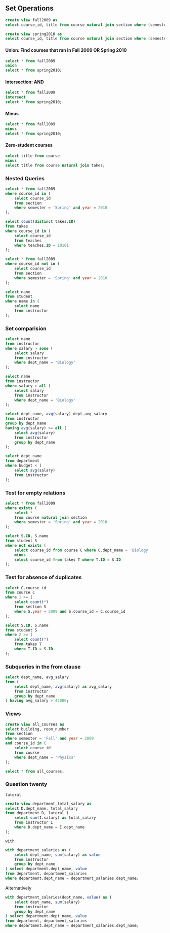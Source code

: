 ## Set Operations

```sql
create view fall2009 as
select course_id, title from course natural join section where (semester='Fall' and year=2009);

create view spring2010 as
select course_id, title from course natural join section where (semester='Spring' and year=2010);
```

#### Union: Find courses that ran in Fall 2009 OR Spring 2010
```sql
select * from fall2009 
union
select * from spring2010;
```

#### Intersection: AND
```sql
select * from fall2009 
intersect
select * from spring2010;
```

#### Minus
```sql
select * from fall2009 
minus
select * from spring2010;
```

#### Zero-student courses
```sql
select title from course
minus
select title from course natural join takes;
```


### Nested Queries

```sql
select * from fall2009
where course_id in (
    select course_id
    from section
    where semester = 'Spring' and year = 2010
);
```

```sql
select count(distinct takes.ID)
from takes
where course_id in (
    select course_id
    from teaches
    where teaches.ID = 10101
);
```

```sql
select * from fall2009 
where course_id not in (
    select course_id
    from section
    where semester = 'Spring' and year = 2010
);
```

```sql
select name
from student 
where name in (
    select name
    from instructor
);
```

### Set comparision

```sql
select name
from instructor
where salary > some (
    select salary
    from instructor
    where dept_name = 'Biology'
);
```

```sql
select name
from instructor
where salary > all (
    select salary
    from instructor
    where dept_name = 'Biology'
);
```

```sql
select dept_name, avg(salary) dept_avg_salary
from instructor
group by dept_name
having avg(salary) >= all (
    select avg(salary)
    from instructor
    group by dept_name
);
```

```sql
select dept_name
from department
where budget < (
    select avg(salary)
    from instructor
);
```

### Test for empty relations

```sql
select * from fall2009
where exists (
    select *
    from course natural join section
    where semester = 'Spring' and year = 2010
);
```

```sql
select S.ID, S.name
from student S
where not exists (
    select course_id from course C where C.dept_name = 'Biology'
    minus
    select course_id from takes T where T.ID = S.ID
);
```

### Test for absence of duplicates

```sql
select C.course_id
from course C
where 1 >= (
    select count(*)
    from section S
    where S.year = 2009 and S.course_id = C.course_id
);
```

```sql
select S.ID, S.name
from student S
where 2 >= (
    select count(*)
    from takes T
    where T.ID = S.ID
);
```

### Subqueries in the from clause

```sql
select dept_name, avg_salary
from (
    select dept_name, avg(salary) as avg_salary
    from instructor
    group by dept_name
) having avg_salary > 42000;
```

### Views

```sql
create view all_courses as 
select building, room_number
from section
where semester = 'Fall' and year = 2009
and course_id in (
    select course_id
    from course
    where dept_name = 'Physics'
);
```

```sql
select * from all_courses;
```

### Question twenty

`lateral`
```sql
create view department_total_salary as
select D.dept_name, total_salary
from department D, lateral (
    select sum(I.salary) as total_salary
    from instructor I
    where D.dept_name = I.dept_name
);
```

`with`
```sql
with department_salaries as (
    select dept_name, sum(salary) as value
    from instructor
    group by dept_name
) select department.dept_name, value
from department, department_salaries
where department.dept_name = department_salaries.dept_name;
```

Alternatively
```sql
with department_salaries(dept_name, value) as (
    select dept_name, sum(salary)
    from instructor
    group by dept_name
) select department.dept_name, value
from department, department_salaries
where department.dept_name = department_salaries.dept_name;
```